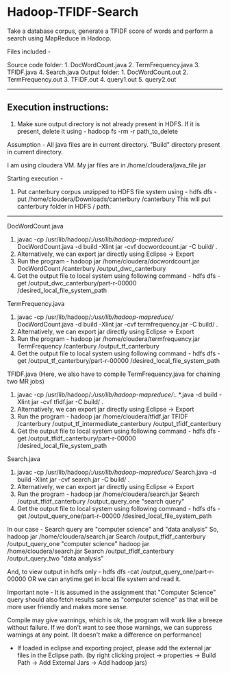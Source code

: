 # Hadoop-TFIDF-Search
Take a database corpus, generate a TFIDF score of words and perform a search using MapReduce in Hadoop.

Files included - 

Source code folder:
	1. DocWordCount.java
	2. TermFrequency.java
	3. TFIDF.java
	4. Search.java
Output folder:
	1. DocWordCount.out
	2. TermFrequency.out
	3. TFIDF.out
	4. query1.out
	5. query2.out

----------------------------------------
Execution instructions:
----------------------------------------
1. Make sure output directory is not already present in HDFS. If it is present,
delete it using - 
hadoop fs -rm -r path_to_delete

Assumption - 
All java files are in current directory.
"Build" directory present in current directory.

I am using cloudera VM. My jar files are in /home/cloudera/java_file.jar

Starting execution - 

1. Put canterbury corpus unzipped to HDFS file system using - 
hdfs dfs -put /home/cloudera/Downloads/canterbury /canterbury
This will put canterbury folder in HDFS / path.

------------------------------------------

DocWordCount.java

1. javac -cp /usr/lib/hadoop/*:/usr/lib/hadoop-mapreduce/* DocWordCount.java -d build -Xlint
jar -cvf docwordcount.jar -C build/ .
2. Alternatively, we can export jar directly using Eclipse -> Export
3. Run the program - 
hadoop jar /home/cloudera/docwordcount.jar DocWordCount /canterbury /output_dwc_canterbury
4. Get the output file to local system using following command - 
hdfs dfs -get /output_dwc_canterbury/part-r-00000 /desired_local_file_system_path


TermFrequency.java

1. javac -cp /usr/lib/hadoop/*:/usr/lib/hadoop-mapreduce/* DocWordCount.java -d build -Xlint
jar -cvf termfrequency.jar -C build/ .
2. Alternatively, we can export jar directly using Eclipse -> Export
3. Run the program - 
hadoop jar /home/cloudera/termfrequency.jar TermFrequency /canterbury /output_tf_canterbury
4. Get the output file to local system using following command - 
hdfs dfs -get /output_tf_canterbury/part-r-00000 /desired_local_file_system_path

TFIDF.java (Here, we also have to compile TermFrequency.java for chaining two MR jobs)

1. javac -cp /usr/lib/hadoop/*:/usr/lib/hadoop-mapreduce/*:. *.java -d build -Xlint
jar -cvf tfidf.jar -C build/ .
2. Alternatively, we can export jar directly using Eclipse -> Export
3. Run the program - 
hadoop jar /home/cloudera/tfidf.jar TFIDF /canterbury /output_tf_intermediate_canterbury /output_tfidf_canterbury
4. Get the output file to local system using following command - 
hdfs dfs -get /output_tfidf_canterbury/part-r-00000 /desired_local_file_system_path

Search.java

1. javac -cp /usr/lib/hadoop/*:/usr/lib/hadoop-mapreduce/* Search.java -d build -Xlint
jar -cvf search.jar -C build/ .
2. Alternatively, we can export jar directly using Eclipse -> Export
3. Run the program - 
hadoop jar /home/cloudera/search.jar Search /output_tfidf_canterbury /output_query_one "search query"
4. Get the output file to local system using following command - 
hdfs dfs -get /output_query_one/part-r-00000 /desired_local_file_system_path

In our case - 
Search query are "computer science" and "data analysis"
So,
hadoop jar /home/cloudera/search.jar Search /output_tfidf_canterbury /output_query_one "computer science"
hadoop jar /home/cloudera/search.jar Search /output_tfidf_canterbury /output_query_two  "data analysis"

And, to view output in hdfs only - 
hdfs dfs -cat /output_query_one/part-r-00000
OR
we can anytime get in local file system and read it.

Important note - It is assumed in the assignment that "Computer Science" query should also 
fetch results same as "computer science" as that will be more user friendly and makes more sense.

Compile may give warnings, which is ok, the program will work like a breeze without failure.
If we don't want to see those warnings, we can suppress warnings at any point. (It doesn't make a difference on performance)

- If loaded in eclipse and exporting project, please add the external jar files in the Eclipse path. (by right clicking project -> properties -> Build Path -> Add External Jars -> Add hadoop jars) 


